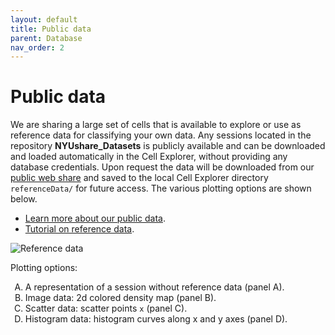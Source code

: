 ```yaml
---
layout: default
title: Public data
parent: Database
nav_order: 2
---
```

<style type="text/css">
    ol { list-style-type: upper-alpha; }
</style>
# Public data
We are sharing a large set of cells that is available to explore or use as reference data for classifying your own data. Any sessions located in the repository **NYUshare_Datasets** is publicly available and can be downloaded and loaded automatically in the Cell Explorer, without providing any database credentials. Upon request the data will be downloaded from our [public web share](https://buzsakilab.nyumc.org/datasets/) and saved to the local Cell Explorer directory `referenceData/` for future access. The various plotting options are shown below. 
* [Learn more about our public data](https://buzsakilab.com/wp/public-data/). 
* [Tutorial on reference data](/Cell-Explorer/tutorials/reference-data-tutorial/).

![Reference data](https://buzsakilab.com/wp/wp-content/uploads/2020/01/referenceData_noRef.png)

Plotting options:
1. A representation of a session without reference data (panel A).
2. Image data: 2d colored density map (panel B).
3. Scatter data: scatter points `x` (panel C).
4. Histogram data: histogram curves along x and y axes (panel D). 
